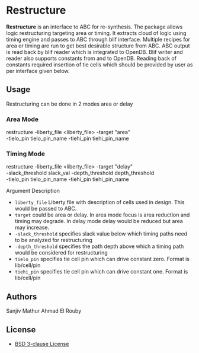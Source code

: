 # Restructure

**Restructure** is an interface to ABC for re-synthesis. The package allows
logic restructuring targeting area or timing. It extracts cloud of logic
using timing engine and passes to ABC through blif interface. Multiple
recipes for area or timing are run to get best desirable structure from ABC.
ABC output is read back by blif reader which is integrated to OpenDB.
Blif writer and reader also supports constants from and to OpenDB. Reading
back of constants required insertion of tie cells which should be provided
by user as per interface given below.


## Usage
Restructuring can be done in 2 modes area or delay

### Area Mode
restructure -liberty_file <liberty_file> -target "area" \
        -tielo_pin  tielo_pin_name -tiehi_pin  tiehi_pin_name

### Timing Mode
restructure -liberty_file <liberty_file> -target "delay" \
        -slack_threshold slack_val -depth_threshold depth_threshold\
        -tielo_pin  tielo_pin_name -tiehi_pin  tiehi_pin_name

Argument Description
- ``liberty_file`` Liberty file with description of cells used in design. This would be passed to ABC.
- ``target`` could be area or delay. In area mode focus is area reduction and timing may degrade. In delay mode delay would be reduced but area may increase.
- ``-slack_threshold`` specifies slack value below which timing paths need to be analyzed for restructuring
- ``-depth_threshold`` specifies the path depth above which a timing path would be considered for restructuring
- ``tielo_pin`` specifies tie cell pin which can drive constant zero. Format is lib/cell/pin
- ``tiehi_pin`` specifies tie cell pin which can drive constant one. Format is lib/cell/pin

## Authors
Sanjiv Mathur
Ahmad El Rouby

## License
* [BSD 3-clause License](LICENSE.md)
